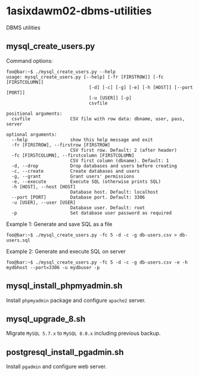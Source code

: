# 1asixdawm02-dbms-utilities
DBMS utilities

## mysql_create_users.py

Command options:

```console
foo@bar:~$ ./mysql_create_users.py --help
usage: mysql_create_users.py [--help] [-fr [FIRSTROW]] [-fc [FIRSTCOLUMN]]
                               [-d] [-c] [-g] [-e] [-h [HOST]] [--port [PORT]]
                               [-u [USER]] [-p]
                               csvfile

positional arguments:
  csvfile               CSV file with row data: dbname, user, pass, server

optional arguments:
  --help                show this help message and exit
  -fr [FIRSTROW], --firstrow [FIRSTROW]
                        CSV first row. Default: 2 (after header)
  -fc [FIRSTCOLUMN], --firstcolumn [FIRSTCOLUMN]
                        CSV first column (dbname). Default: 1
  -d, --drop            Drop databases and users before creating
  -c, --create          Create databases and users
  -g, --grant           Grant users' permissions
  -e, --execute         Execute SQL (otherwise prints SQL)
  -h [HOST], --host [HOST]
                        Database host. Default: localhost
  --port [PORT]         Database port. Default: 3306
  -u [USER], --user [USER]
                        Database user. Default: root
  -p                    Set database user password as required
```

Example 1:
Generate and save SQL as a file

```console
foo@bar:~$ ./mysql_create_users.py -fc 5 -d -c -g db-users.csv > db-users.sql
```

Example 2:
Generate and execute SQL on server

```console
foo@bar:~$ ./mysql_create_users.py -fc 5 -d -c -g db-users.csv -e -h mydbhost --port=3306 -u mydbuser -p
```

## mysql_install_phpmyadmin.sh

Install `phpmyadmin` package and configure `apache2` server.

## mysql_upgrade_8.sh

Migrate `MySQL 5.7.x` to `MySQL 8.0.x` including previous backup.

## postgresql_install_pgadmin.sh

Install `pgadmin` and configure web server.
